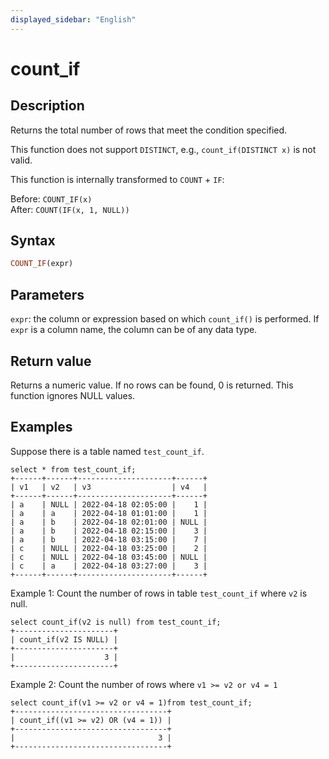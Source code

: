 ```yaml
---
displayed_sidebar: "English"
---
```



# count_if

## Description

Returns the total number of rows that meet the condition specified.

This function does not support `DISTINCT`, e.g., `count_if(DISTINCT x)` is not valid.

This function is internally transformed to `COUNT` + `IF`:

Before: `COUNT_IF(x)`  
After: `COUNT(IF(x, 1, NULL))`

## Syntax

~~~Haskell
COUNT_IF(expr)
~~~

## Parameters

`expr`: the column or expression based on which `count_if()` is performed. If `expr` is a column name, the column can be of any data type.

## Return value

Returns a numeric value. If no rows can be found, 0 is returned. This function ignores NULL values.

## Examples

Suppose there is a table named `test_count_if`.

~~~Plain
select * from test_count_if;
+------+------+---------------------+------+
| v1   | v2   | v3                  | v4   |
+------+------+---------------------+------+
| a    | NULL | 2022-04-18 02:05:00 |    1 |
| a    | a    | 2022-04-18 01:01:00 |    1 |
| a    | b    | 2022-04-18 02:01:00 | NULL |
| a    | b    | 2022-04-18 02:15:00 |    3 |
| a    | b    | 2022-04-18 03:15:00 |    7 |
| c    | NULL | 2022-04-18 03:25:00 |    2 |
| c    | NULL | 2022-04-18 03:45:00 | NULL |
| c    | a    | 2022-04-18 03:27:00 |    3 |
+------+------+---------------------+------+
~~~

Example 1: Count the number of rows in table `test_count_if` where `v2` is null.

~~~Plain
select count_if(v2 is null) from test_count_if;
+----------------------+
| count_if(v2 IS NULL) |
+----------------------+
|                    3 |
+----------------------+
~~~

Example 2: Count the number of rows where `v1 >= v2 or v4 = 1`

~~~Plain
select count_if(v1 >= v2 or v4 = 1)from test_count_if;
+----------------------------------+
| count_if((v1 >= v2) OR (v4 = 1)) |
+----------------------------------+
|                                3 |
+----------------------------------+
~~~